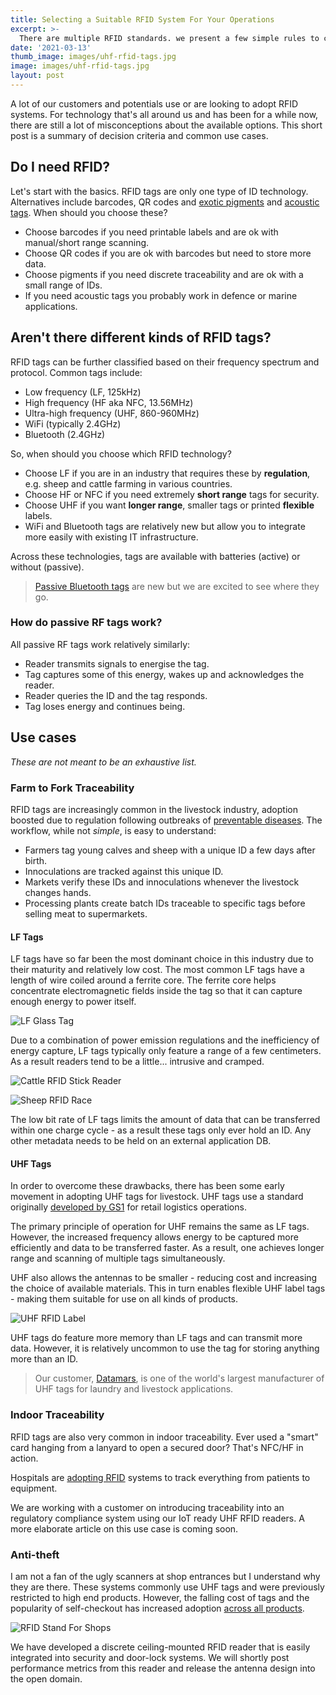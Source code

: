 ```yaml
---
title: Selecting a Suitable RFID System For Your Operations
excerpt: >-
  There are multiple RFID standards. we present a few simple rules to choose the right one for your application. 
date: '2021-03-13'
thumb_image: images/uhf-rfid-tags.jpg
image: images/uhf-rfid-tags.jpg
layout: post
---
```


A lot of our customers and potentials use or are looking to adopt RFID systems. For technology that's all around us and has been for a while now, there are still a lot of misconceptions about the available options. This short post is a summary of decision criteria and common use cases.

## Do I need RFID?

Let's start with the basics. RFID tags are only one type of ID technology. Alternatives include barcodes, QR codes and [exotic pigments](https://www.sciencedaily.com/releases/2013/09/130910104515.htm) and [acoustic tags](https://secoora.org/fact/the-technology/acoustic-telemetry/). When should you choose these?

- Choose barcodes if you need printable labels and are ok with manual/short range scanning.
- Choose QR codes if you are ok with barcodes but need to store more data.
- Choose pigments if you need discrete traceability and are ok with a small range of IDs. 
- If you need acoustic tags you probably work in defence or marine applications. 

## Aren't there different kinds of RFID tags?

RFID tags can be further classified based on their frequency spectrum and protocol. Common tags include:

- Low frequency (LF, 125kHz)
- High frequency (HF aka NFC, 13.56MHz)
- Ultra-high frequency (UHF, 860-960MHz)
- WiFi (typically 2.4GHz)
- Bluetooth (2.4GHz)

So, when should you choose which RFID technology?

- Choose LF if you are in an industry that requires these by **regulation**, e.g. sheep and cattle farming in various countries. 
- Choose HF or NFC if you need extremely **short range** tags for security.
- Choose UHF if you want **longer range**, smaller tags or printed **flexible** labels. 
- WiFi and Bluetooth tags are relatively new but allow you to integrate more easily with existing IT infrastructure. 

Across these technologies, tags are available with batteries (active) or without (passive). 

> [Passive Bluetooth tags](https://www.wiliot.com/) are new but we are excited to see where they go. 


### How do passive RF tags work?

All passive RF tags work relatively similarly: 

- Reader transmits signals to energise the tag.
- Tag captures some of this energy, wakes up and acknowledges the reader.
- Reader queries the ID and the tag responds.
- Tag loses energy and continues being.


## Use cases

*These are not meant to be an exhaustive list.*

### Farm to Fork Traceability

RFID tags are increasingly common in the livestock industry, adoption boosted due to regulation following outbreaks of [preventable diseases](https://www.fda.gov/animal-veterinary/animal-health-literacy/all-about-bse-mad-cow-disease). The workflow, while not *simple*, is easy to understand:

- Farmers tag young calves and sheep with a unique ID a few days after birth.
- Innoculations are tracked against this unique ID.
- Markets verify these IDs and innoculations whenever the livestock changes hands.
- Processing plants create batch IDs traceable to specific tags before selling meat to supermarkets.


#### LF Tags

LF tags have so far been the most dominant choice in this industry due to their maturity and relatively low cost. The most common LF tags have a length of wire coiled around a ferrite core. The ferrite core helps concentrate electromagnetic fields inside the tag so that it can capture enough energy to power itself. 

![LF Glass Tag](/images/lf_glass_tags.jpg)

Due to a combination of power emission regulations and the inefficiency of energy capture, LF tags typically only feature a range of a few centimeters. As a result readers tend to be a little... intrusive and cramped.


![Cattle RFID Stick Reader](/images/cow_rfid_scanning.jpg)

![Sheep RFID Race](/images/sheep_rfid_race.jpg)


The low bit rate of LF tags limits the amount of data that can be transferred within one charge cycle - as a result these tags only ever hold an ID. Any other metadata needs to be held on an external application DB.

#### UHF Tags

In order to overcome these drawbacks, there has been some early movement in adopting UHF tags for livestock. UHF tags use a standard originally [developed by GS1](https://www.gs1.org/standards/epc-rfid) for retail logistics operations. 

The primary principle of operation for UHF remains the same as LF tags. However, the increased frequency allows energy to be captured more efficiently and data to be transferred faster. As a result, one achieves longer range and scanning of multiple tags simultaneously. 

UHF also allows the antennas to be smaller - reducing cost and increasing the choice of available materials. This in turn enables flexible UHF label tags - making them suitable for use on all kinds of products. 

![UHF RFID Label](/images/uhf-rfid-label.jpg)

UHF tags do feature more memory than LF tags and can transmit more data. However, it is relatively uncommon to use the tag for storing anything more than an ID. 

> Our customer, [Datamars](https://datamars.com), is one of the world's largest manufacturer of UHF tags for laundry and livestock applications. 


### Indoor Traceability

RFID tags are also very common in indoor traceability. Ever used a "smart" card hanging from a lanyard to open a secured door? That's NFC/HF in action. 

Hospitals are [adopting RFID](https://www.rfidjournal.com/rfid-in-healthcare-revolutionizing-patient-safety-and-changing-the-landscape) systems to track everything from patients to equipment. 

We are working with a customer on introducing traceability into an regulatory compliance system using our IoT ready UHF RFID readers. A more elaborate article on this use case is coming soon. 


### Anti-theft

I am not a fan of the ugly scanners at shop entrances but I understand why they are there. These systems commonly use UHF tags and were previously restricted to high end products. However, the falling cost of tags and the popularity of self-checkout has increased adoption [across all products](https://nexqo.com/2020/06/rfid-the-secret-of-decathlons-rapid-expansion/).

![RFID Stand For Shops](/images/shop_entrance_rfid_stand.jpg)

We have developed a discrete ceiling-mounted RFID reader that is easily integrated into security and door-lock systems. We will shortly post performance metrics from this reader and release the antenna design into the open domain.

